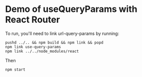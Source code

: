 # Demo of useQueryParams with React Router

To run, you'll need to link url-query-params by running:

```
pushd ../.. && npm build && npm link && popd
npm link use-query-params
npm link ../../node_modules/react
```

Then

```
npm start
```
